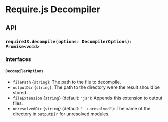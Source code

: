 # Require.js Decompiler

## API

### `requireJS.decompile(options: DecompilerOptions): Promise<void>`

### Interfaces

#### `DecompilerOptions`

 - `filePath` {`string`}: The path to the file to decompile.
 - `outputDir` {`string`}: The path to the directory were the result should be stored.
 - `fileExtension` {`string`} (default: `"js"`): Appends this extension to output files.
 - `unresolvedDir` {`string`} (default: `"__unresolved"`): The name of the directory in `outputDir` for unresolved modules.
